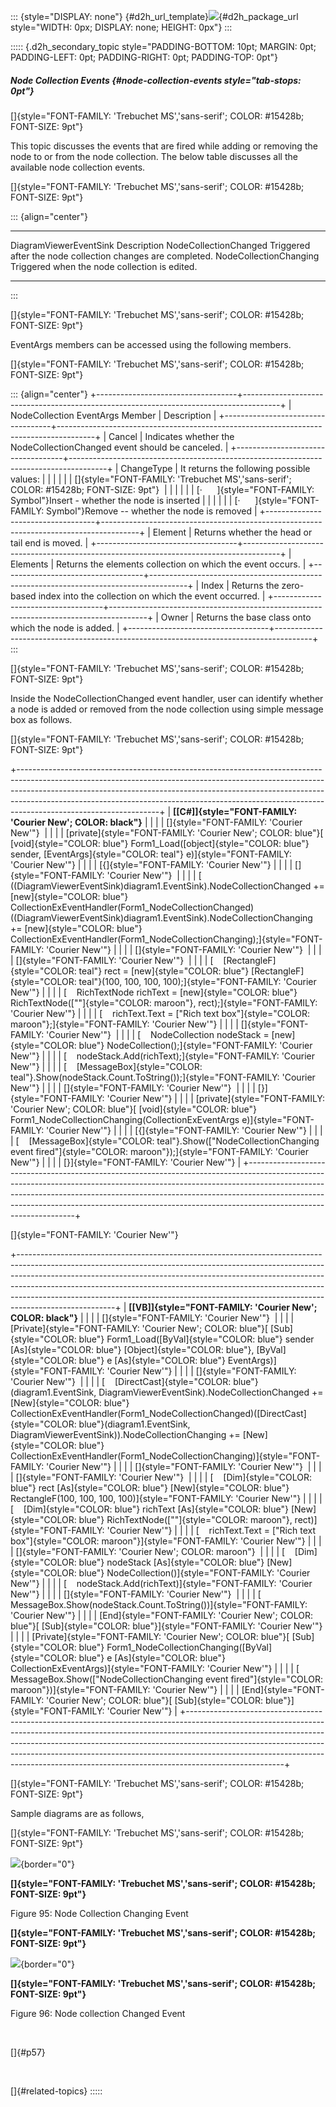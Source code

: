 ::: {style="DISPLAY: none"}
[](ms-xhelp:///?Id=d2h_url_template){#d2h_url_template}![](!package_url!){#d2h_package_url style="WIDTH: 0px; DISPLAY: none; HEIGHT: 0px"}
:::

::::: {.d2h_secondary_topic style="PADDING-BOTTOM: 10pt; MARGIN: 0pt; PADDING-LEFT: 0pt; PADDING-RIGHT: 0pt; PADDING-TOP: 0pt"}
##### Node Collection Events {#node-collection-events style="tab-stops: 0pt"}

[]{style="FONT-FAMILY: 'Trebuchet MS','sans-serif'; COLOR: #15428b; FONT-SIZE: 9pt"} 

This topic discusses the events that are fired while adding or removing the node to or from the node collection. The below table discusses all the available node collection events.

[]{style="FONT-FAMILY: 'Trebuchet MS','sans-serif'; COLOR: #15428b; FONT-SIZE: 9pt"} 

::: {align="center"}
  ------------------------ ------------------------------------------------------------
  DiagramViewerEventSink   Description
  NodeCollectionChanged    Triggered after the node collection changes are completed.
  NodeCollectionChanging   Triggered when the node collection is edited.
  ------------------------ ------------------------------------------------------------
:::

[]{style="FONT-FAMILY: 'Trebuchet MS','sans-serif'; COLOR: #15428b; FONT-SIZE: 9pt"} 

EventArgs members can be accessed using the following members.

[]{style="FONT-FAMILY: 'Trebuchet MS','sans-serif'; COLOR: #15428b; FONT-SIZE: 9pt"} 

::: {align="center"}
+-----------------------------------+---------------------------------------------------------------------------------------+
| NodeCollection EventArgs Member   | Description                                                                           |
+-----------------------------------+---------------------------------------------------------------------------------------+
| Cancel                            | Indicates whether the NodeCollectionChanged event should be canceled.                 |
+-----------------------------------+---------------------------------------------------------------------------------------+
| ChangeType                        | It returns the following possible values:                                             |
|                                   |                                                                                       |
|                                   | []{style="FONT-FAMILY: 'Trebuchet MS','sans-serif'; COLOR: #15428b; FONT-SIZE: 9pt"}  |
|                                   |                                                                                       |
|                                   | [·      ]{style="FONT-FAMILY: Symbol"}Insert - whether the node is inserted           |
|                                   |                                                                                       |
|                                   | [·      ]{style="FONT-FAMILY: Symbol"}Remove -- whether the node is removed           |
+-----------------------------------+---------------------------------------------------------------------------------------+
| Element                           | Returns whether the head or tail end is moved.                                        |
+-----------------------------------+---------------------------------------------------------------------------------------+
| Elements                          | Returns the elements collection on which the event occurs.                            |
+-----------------------------------+---------------------------------------------------------------------------------------+
| Index                             | Returns the zero-based index into the collection on which the event occurred.         |
+-----------------------------------+---------------------------------------------------------------------------------------+
| Owner                             | Returns the base class onto which the node is added.                                  |
+-----------------------------------+---------------------------------------------------------------------------------------+
:::

[]{style="FONT-FAMILY: 'Trebuchet MS','sans-serif'; COLOR: #15428b; FONT-SIZE: 9pt"} 

Inside the NodeCollectionChanged event handler, user can identify whether a node is added or removed from the node collection using simple message box as follows.

[]{style="FONT-FAMILY: 'Trebuchet MS','sans-serif'; COLOR: #15428b; FONT-SIZE: 9pt"} 

+-----------------------------------------------------------------------------------------------------------------------------------------------------------------------------------------------------------------------------------------------------------------------------------------------------------------------------------------------------------+
| **[\[C#\]]{style="FONT-FAMILY: 'Courier New'; COLOR: black"}**                                                                                                                                                                                                                                                                                            |
|                                                                                                                                                                                                                                                                                                                                                           |
| []{style="FONT-FAMILY: 'Courier New'"}                                                                                                                                                                                                                                                                                                                    |
|                                                                                                                                                                                                                                                                                                                                                           |
| [private]{style="FONT-FAMILY: 'Courier New'; COLOR: blue"}[ [void]{style="COLOR: blue"} Form1_Load([object]{style="COLOR: blue"} sender, [EventArgs]{style="COLOR: teal"} e)]{style="FONT-FAMILY: 'Courier New'"}                                                                                                                                         |
|                                                                                                                                                                                                                                                                                                                                                           |
| [{]{style="FONT-FAMILY: 'Courier New'"}                                                                                                                                                                                                                                                                                                                   |
|                                                                                                                                                                                                                                                                                                                                                           |
| []{style="FONT-FAMILY: 'Courier New'"}                                                                                                                                                                                                                                                                                                                    |
|                                                                                                                                                                                                                                                                                                                                                           |
| [    ((DiagramViewerEventSink)diagram1.EventSink).NodeCollectionChanged += [new]{style="COLOR: blue"} CollectionExEventHandler(Form1_NodeCollectionChanged)((DiagramViewerEventSink)diagram1.EventSink).NodeCollectionChanging += [new]{style="COLOR: blue"} CollectionExEventHandler(Form1_NodeCollectionChanging);]{style="FONT-FAMILY: 'Courier New'"} |
|                                                                                                                                                                                                                                                                                                                                                           |
| []{style="FONT-FAMILY: 'Courier New'"}                                                                                                                                                                                                                                                                                                                    |
|                                                                                                                                                                                                                                                                                                                                                           |
| []{style="FONT-FAMILY: 'Courier New'"}                                                                                                                                                                                                                                                                                                                    |
|                                                                                                                                                                                                                                                                                                                                                           |
| [    [RectangleF]{style="COLOR: teal"} rect = [new]{style="COLOR: blue"} [RectangleF]{style="COLOR: teal"}(100, 100, 100, 100);]{style="FONT-FAMILY: 'Courier New'"}                                                                                                                                                                                      |
|                                                                                                                                                                                                                                                                                                                                                           |
| [    RichTextNode richText = [new]{style="COLOR: blue"} RichTextNode([\"\"]{style="COLOR: maroon"}, rect);]{style="FONT-FAMILY: 'Courier New'"}                                                                                                                                                                                                           |
|                                                                                                                                                                                                                                                                                                                                                           |
| [    richText.Text = [\"Rich text box\"]{style="COLOR: maroon"};]{style="FONT-FAMILY: 'Courier New'"}                                                                                                                                                                                                                                                     |
|                                                                                                                                                                                                                                                                                                                                                           |
| []{style="FONT-FAMILY: 'Courier New'"}                                                                                                                                                                                                                                                                                                                    |
|                                                                                                                                                                                                                                                                                                                                                           |
| [    NodeCollection nodeStack = [new]{style="COLOR: blue"} NodeCollection();]{style="FONT-FAMILY: 'Courier New'"}                                                                                                                                                                                                                                         |
|                                                                                                                                                                                                                                                                                                                                                           |
| [    nodeStack.Add(richText);]{style="FONT-FAMILY: 'Courier New'"}                                                                                                                                                                                                                                                                                        |
|                                                                                                                                                                                                                                                                                                                                                           |
| [    [MessageBox]{style="COLOR: teal"}.Show(nodeStack.Count.ToString());]{style="FONT-FAMILY: 'Courier New'"}                                                                                                                                                                                                                                             |
|                                                                                                                                                                                                                                                                                                                                                           |
| []{style="FONT-FAMILY: 'Courier New'"}                                                                                                                                                                                                                                                                                                                    |
|                                                                                                                                                                                                                                                                                                                                                           |
| [}]{style="FONT-FAMILY: 'Courier New'"}                                                                                                                                                                                                                                                                                                                   |
|                                                                                                                                                                                                                                                                                                                                                           |
| [private]{style="FONT-FAMILY: 'Courier New'; COLOR: blue"}[ [void]{style="COLOR: blue"} Form1_NodeCollectionChanging(CollectionExEventArgs e)]{style="FONT-FAMILY: 'Courier New'"}                                                                                                                                                                        |
|                                                                                                                                                                                                                                                                                                                                                           |
| [{]{style="FONT-FAMILY: 'Courier New'"}                                                                                                                                                                                                                                                                                                                   |
|                                                                                                                                                                                                                                                                                                                                                           |
| [    [MessageBox]{style="COLOR: teal"}.Show([\"NodeCollectionChanging event fired\"]{style="COLOR: maroon"});]{style="FONT-FAMILY: 'Courier New'"}                                                                                                                                                                                                        |
|                                                                                                                                                                                                                                                                                                                                                           |
| [}]{style="FONT-FAMILY: 'Courier New'"}                                                                                                                                                                                                                                                                                                                   |
+-----------------------------------------------------------------------------------------------------------------------------------------------------------------------------------------------------------------------------------------------------------------------------------------------------------------------------------------------------------+

[]{style="FONT-FAMILY: 'Courier New'"} 

+------------------------------------------------------------------------------------------------------------------------------------------------------------------------------------------------------------------------------------------------------------------------------------------------------------------------------------------------------------------------------------------------------------------------------+
| **[\[VB\]]{style="FONT-FAMILY: 'Courier New'; COLOR: black"}**                                                                                                                                                                                                                                                                                                                                                               |
|                                                                                                                                                                                                                                                                                                                                                                                                                              |
| []{style="FONT-FAMILY: 'Courier New'"}                                                                                                                                                                                                                                                                                                                                                                                       |
|                                                                                                                                                                                                                                                                                                                                                                                                                              |
| [Private]{style="FONT-FAMILY: 'Courier New'; COLOR: blue"}[ [Sub]{style="COLOR: blue"} Form1_Load([ByVal]{style="COLOR: blue"} sender [As]{style="COLOR: blue"} [Object]{style="COLOR: blue"}, [ByVal]{style="COLOR: blue"} e [As]{style="COLOR: blue"} EventArgs)]{style="FONT-FAMILY: 'Courier New'"}                                                                                                                      |
|                                                                                                                                                                                                                                                                                                                                                                                                                              |
| []{style="FONT-FAMILY: 'Courier New'"}                                                                                                                                                                                                                                                                                                                                                                                       |
|                                                                                                                                                                                                                                                                                                                                                                                                                              |
| [    [DirectCast]{style="COLOR: blue"}(diagram1.EventSink, DiagramViewerEventSink).NodeCollectionChanged += [New]{style="COLOR: blue"} CollectionExEventHandler(Form1_NodeCollectionChanged)([DirectCast]{style="COLOR: blue"}(diagram1.EventSink, DiagramViewerEventSink)).NodeCollectionChanging += [New]{style="COLOR: blue"} CollectionExEventHandler(Form1_NodeCollectionChanging)]{style="FONT-FAMILY: 'Courier New'"} |
|                                                                                                                                                                                                                                                                                                                                                                                                                              |
| []{style="FONT-FAMILY: 'Courier New'"}                                                                                                                                                                                                                                                                                                                                                                                       |
|                                                                                                                                                                                                                                                                                                                                                                                                                              |
| []{style="FONT-FAMILY: 'Courier New'"}                                                                                                                                                                                                                                                                                                                                                                                       |
|                                                                                                                                                                                                                                                                                                                                                                                                                              |
| [    [Dim]{style="COLOR: blue"} rect [As]{style="COLOR: blue"} [New]{style="COLOR: blue"} RectangleF(100, 100, 100, 100)]{style="FONT-FAMILY: 'Courier New'"}                                                                                                                                                                                                                                                                |
|                                                                                                                                                                                                                                                                                                                                                                                                                              |
| [    [Dim]{style="COLOR: blue"} richText [As]{style="COLOR: blue"} [New]{style="COLOR: blue"} RichTextNode([\"\"]{style="COLOR: maroon"}, rect)]{style="FONT-FAMILY: 'Courier New'"}                                                                                                                                                                                                                                         |
|                                                                                                                                                                                                                                                                                                                                                                                                                              |
| [    richText.Text = [\"Rich text box\"]{style="COLOR: maroon"}]{style="FONT-FAMILY: 'Courier New'"}                                                                                                                                                                                                                                                                                                                         |
|                                                                                                                                                                                                                                                                                                                                                                                                                              |
| []{style="FONT-FAMILY: 'Courier New'; COLOR: maroon"}                                                                                                                                                                                                                                                                                                                                                                        |
|                                                                                                                                                                                                                                                                                                                                                                                                                              |
| [    [Dim]{style="COLOR: blue"} nodeStack [As]{style="COLOR: blue"} [New]{style="COLOR: blue"} NodeCollection()]{style="FONT-FAMILY: 'Courier New'"}                                                                                                                                                                                                                                                                         |
|                                                                                                                                                                                                                                                                                                                                                                                                                              |
| [    nodeStack.Add(richText)]{style="FONT-FAMILY: 'Courier New'"}                                                                                                                                                                                                                                                                                                                                                            |
|                                                                                                                                                                                                                                                                                                                                                                                                                              |
| []{style="FONT-FAMILY: 'Courier New'"}                                                                                                                                                                                                                                                                                                                                                                                       |
|                                                                                                                                                                                                                                                                                                                                                                                                                              |
| [    MessageBox.Show(nodeStack.Count.ToString())]{style="FONT-FAMILY: 'Courier New'"}                                                                                                                                                                                                                                                                                                                                        |
|                                                                                                                                                                                                                                                                                                                                                                                                                              |
| [End]{style="FONT-FAMILY: 'Courier New'; COLOR: blue"}[ [Sub]{style="COLOR: blue"}]{style="FONT-FAMILY: 'Courier New'"}                                                                                                                                                                                                                                                                                                      |
|                                                                                                                                                                                                                                                                                                                                                                                                                              |
| [Private]{style="FONT-FAMILY: 'Courier New'; COLOR: blue"}[ [Sub]{style="COLOR: blue"} Form1_NodeCollectionChanging([ByVal]{style="COLOR: blue"} e [As]{style="COLOR: blue"} CollectionExEventArgs)]{style="FONT-FAMILY: 'Courier New'"}                                                                                                                                                                                     |
|                                                                                                                                                                                                                                                                                                                                                                                                                              |
| [    MessageBox.Show([\"NodeCollectionChanging event fired\"]{style="COLOR: maroon"})]{style="FONT-FAMILY: 'Courier New'"}                                                                                                                                                                                                                                                                                                   |
|                                                                                                                                                                                                                                                                                                                                                                                                                              |
| [End]{style="FONT-FAMILY: 'Courier New'; COLOR: blue"}[ [Sub]{style="COLOR: blue"}]{style="FONT-FAMILY: 'Courier New'"}                                                                                                                                                                                                                                                                                                      |
+------------------------------------------------------------------------------------------------------------------------------------------------------------------------------------------------------------------------------------------------------------------------------------------------------------------------------------------------------------------------------------------------------------------------------+

[]{style="FONT-FAMILY: 'Trebuchet MS','sans-serif'; COLOR: #15428b; FONT-SIZE: 9pt"} 

Sample diagrams are as follows,

[]{style="FONT-FAMILY: 'Trebuchet MS','sans-serif'; COLOR: #15428b; FONT-SIZE: 9pt"} 

![](ImagesExt/image87_97.jpg){border="0"}

**[]{style="FONT-FAMILY: 'Trebuchet MS','sans-serif'; COLOR: #15428b; FONT-SIZE: 9pt"}** 

Figure 95: Node Collection Changing Event

**[]{style="FONT-FAMILY: 'Trebuchet MS','sans-serif'; COLOR: #15428b; FONT-SIZE: 9pt"}** 

![](ImagesExt/image87_98.jpg){border="0"}

**[]{style="FONT-FAMILY: 'Trebuchet MS','sans-serif'; COLOR: #15428b; FONT-SIZE: 9pt"}** 

Figure 96: Node collection Changed Event

 

[]{#p57} 

 

[]{#related-topics}
:::::
